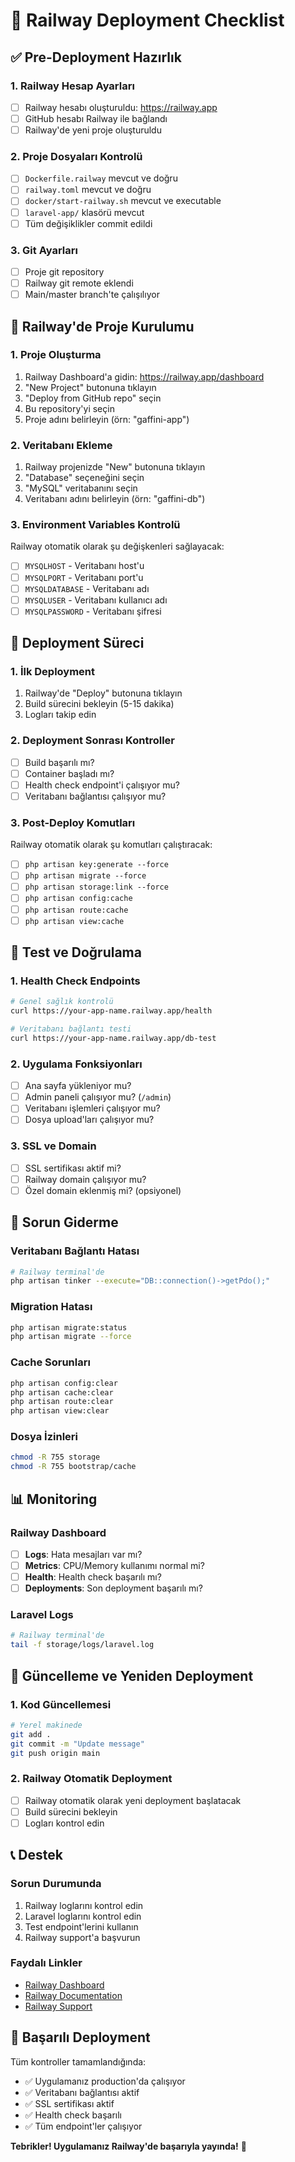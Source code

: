# 🚂 Railway Deployment Checklist

## ✅ Pre-Deployment Hazırlık

### 1. Railway Hesap Ayarları
- [ ] Railway hesabı oluşturuldu: https://railway.app
- [ ] GitHub hesabı Railway ile bağlandı
- [ ] Railway'de yeni proje oluşturuldu

### 2. Proje Dosyaları Kontrolü
- [ ] `Dockerfile.railway` mevcut ve doğru
- [ ] `railway.toml` mevcut ve doğru
- [ ] `docker/start-railway.sh` mevcut ve executable
- [ ] `laravel-app/` klasörü mevcut
- [ ] Tüm değişiklikler commit edildi

### 3. Git Ayarları
- [ ] Proje git repository
- [ ] Railway git remote eklendi
- [ ] Main/master branch'te çalışılıyor

## 🚀 Railway'de Proje Kurulumu

### 1. Proje Oluşturma
1. Railway Dashboard'a gidin: https://railway.app/dashboard
2. "New Project" butonuna tıklayın
3. "Deploy from GitHub repo" seçin
4. Bu repository'yi seçin
5. Proje adını belirleyin (örn: "gaffini-app")

### 2. Veritabanı Ekleme
1. Railway projenizde "New" butonuna tıklayın
2. "Database" seçeneğini seçin
3. "MySQL" veritabanını seçin
4. Veritabanı adını belirleyin (örn: "gaffini-db")

### 3. Environment Variables Kontrolü
Railway otomatik olarak şu değişkenleri sağlayacak:
- [ ] `MYSQLHOST` - Veritabanı host'u
- [ ] `MYSQLPORT` - Veritabanı port'u
- [ ] `MYSQLDATABASE` - Veritabanı adı
- [ ] `MYSQLUSER` - Veritabanı kullanıcı adı
- [ ] `MYSQLPASSWORD` - Veritabanı şifresi

## 🔧 Deployment Süreci

### 1. İlk Deployment
1. Railway'de "Deploy" butonuna tıklayın
2. Build sürecini bekleyin (5-15 dakika)
3. Logları takip edin

### 2. Deployment Sonrası Kontroller
- [ ] Build başarılı mı?
- [ ] Container başladı mı?
- [ ] Health check endpoint'i çalışıyor mu?
- [ ] Veritabanı bağlantısı çalışıyor mu?

### 3. Post-Deploy Komutları
Railway otomatik olarak şu komutları çalıştıracak:
- [ ] `php artisan key:generate --force`
- [ ] `php artisan migrate --force`
- [ ] `php artisan storage:link --force`
- [ ] `php artisan config:cache`
- [ ] `php artisan route:cache`
- [ ] `php artisan view:cache`

## 🧪 Test ve Doğrulama

### 1. Health Check Endpoints
```bash
# Genel sağlık kontrolü
curl https://your-app-name.railway.app/health

# Veritabanı bağlantı testi
curl https://your-app-name.railway.app/db-test
```

### 2. Uygulama Fonksiyonları
- [ ] Ana sayfa yükleniyor mu?
- [ ] Admin paneli çalışıyor mu? (`/admin`)
- [ ] Veritabanı işlemleri çalışıyor mu?
- [ ] Dosya upload'ları çalışıyor mu?

### 3. SSL ve Domain
- [ ] SSL sertifikası aktif mi?
- [ ] Railway domain çalışıyor mu?
- [ ] Özel domain eklenmiş mi? (opsiyonel)

## 🐛 Sorun Giderme

### Veritabanı Bağlantı Hatası
```bash
# Railway terminal'de
php artisan tinker --execute="DB::connection()->getPdo();"
```

### Migration Hatası
```bash
php artisan migrate:status
php artisan migrate --force
```

### Cache Sorunları
```bash
php artisan config:clear
php artisan cache:clear
php artisan route:clear
php artisan view:clear
```

### Dosya İzinleri
```bash
chmod -R 755 storage
chmod -R 755 bootstrap/cache
```

## 📊 Monitoring

### Railway Dashboard
- [ ] **Logs**: Hata mesajları var mı?
- [ ] **Metrics**: CPU/Memory kullanımı normal mi?
- [ ] **Health**: Health check başarılı mı?
- [ ] **Deployments**: Son deployment başarılı mı?

### Laravel Logs
```bash
# Railway terminal'de
tail -f storage/logs/laravel.log
```

## 🔄 Güncelleme ve Yeniden Deployment

### 1. Kod Güncellemesi
```bash
# Yerel makinede
git add .
git commit -m "Update message"
git push origin main
```

### 2. Railway Otomatik Deployment
- [ ] Railway otomatik olarak yeni deployment başlatacak
- [ ] Build sürecini bekleyin
- [ ] Logları kontrol edin

## 📞 Destek

### Sorun Durumunda
1. Railway loglarını kontrol edin
2. Laravel loglarını kontrol edin
3. Test endpoint'lerini kullanın
4. Railway support'a başvurun

### Faydalı Linkler
- [Railway Dashboard](https://railway.app/dashboard)
- [Railway Documentation](https://docs.railway.app)
- [Railway Support](https://railway.app/support)

## 🎉 Başarılı Deployment

Tüm kontroller tamamlandığında:
- ✅ Uygulamanız production'da çalışıyor
- ✅ Veritabanı bağlantısı aktif
- ✅ SSL sertifikası aktif
- ✅ Health check başarılı
- ✅ Tüm endpoint'ler çalışıyor

**Tebrikler! Uygulamanız Railway'de başarıyla yayında!** 🚀
